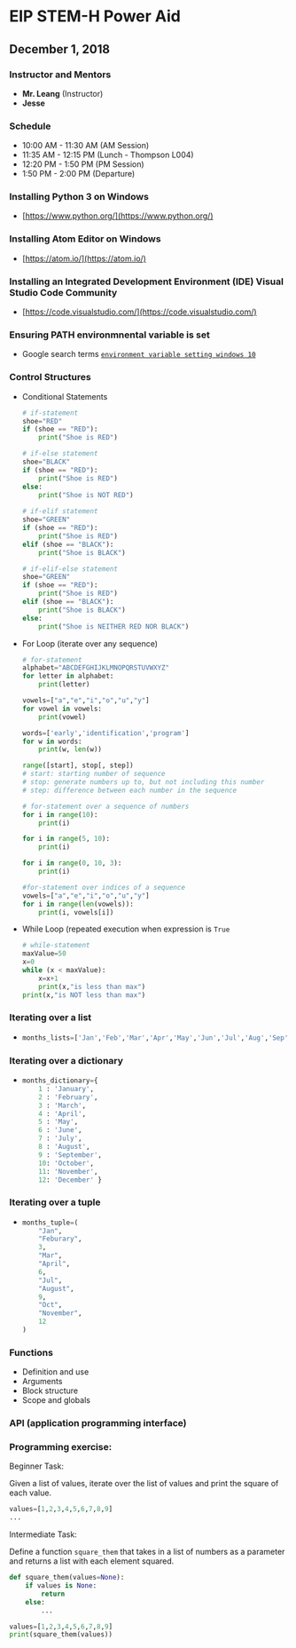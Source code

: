 # EIP STEM-H Power Aid
## December 1, 2018

### Instructor and Mentors

*  **Mr. Leang** (Instructor) 
*  **Jesse**

### Schedule

*  10:00 AM - 11:30 AM (AM Session)
*  11:35 AM - 12:15 PM (Lunch - Thompson L004)
*  12:20 PM - 1:50 PM (PM Session)
*  1:50 PM - 2:00 PM (Departure)

### Installing Python 3 on Windows
  * [https://www.python.org/](https://www.python.org/)

### Installing Atom Editor on Windows
  *  [https://atom.io/](https://atom.io/)

### Installing an Integrated Development Environment (IDE) Visual Studio Code Community
  *  [https://code.visualstudio.com/](https://code.visualstudio.com/)

### Ensuring PATH environmnental variable is set
  * Google search terms [`environment variable setting windows 10`](https://www.google.com/search?num=100&q=environment+variable+setting+windows+10&spell=1&sa=X&ved=0ahUKEwjBhdSXq_3eAhXCo4MKHXdDBW8QBQgpKAA&biw=954&bih=1022)

### Control Structures
  *  Conditional Statements

        ```python
        # if-statement
        shoe="RED"
        if (shoe == "RED"):
            print("Shoe is RED")
        
        # if-else statement
        shoe="BLACK"
        if (shoe == "RED"):
            print("Shoe is RED")
        else:
            print("Shoe is NOT RED")
    
        # if-elif statement
        shoe="GREEN"
        if (shoe == "RED"):
            print("Shoe is RED")
        elif (shoe == "BLACK"):
            print("Shoe is BLACK")
        
        # if-elif-else statement
        shoe="GREEN"
        if (shoe == "RED"):
            print("Shoe is RED")
        elif (shoe == "BLACK"):
            print("Shoe is BLACK")
        else:
            print("Shoe is NEITHER RED NOR BLACK")
        ```

  *  For Loop (iterate over any sequence)

        ```python
        # for-statement
        alphabet="ABCDEFGHIJKLMNOPQRSTUVWXYZ"
        for letter in alphabet:
            print(letter)
        
        vowels=["a","e","i","o","u","y"]
        for vowel in vowels:
            print(vowel)
        
        words=['early','identification','program']
        for w in words:
            print(w, len(w))

        ```
        

        ```python
        range([start], stop[, step])
        # start: starting number of sequence
        # stop: generate numbers up to, but not including this number
        # step: difference between each number in the sequence
        ```

        ```python
        # for-statement over a sequence of numbers
        for i in range(10):
            print(i)
        
        for i in range(5, 10):
            print(i)

        for i in range(0, 10, 3):
            print(i)

        #for-statement over indices of a sequence
        vowels=["a","e","i","o","u","y"]
        for i in range(len(vowels)):
            print(i, vowels[i])
        ```

  *  While Loop (repeated execution when expression is `True`
  

        ```python
        # while-statement
        maxValue=50
        x=0
        while (x < maxValue):
            x=x+1
            print(x,"is less than max")
        print(x,"is NOT less than max")
        ```

### Iterating over a list

  *  ```python
     months_lists=['Jan','Feb','Mar','Apr','May','Jun','Jul','Aug','Sep','Oct','Nov','Dec']
     ```

### Iterating over a dictionary

  *  ```python
     months_dictionary={
         1 : 'January',
         2 : 'February',
         3 : 'March',
         4 : 'April',
         5 : 'May',
         6 : 'June',
         7 : 'July',
         8 : 'August',
         9 : 'September',
         10: 'October',
         11: 'November',
         12: 'December' }
     ```
  

### Iterating over a tuple

   *  ```python
      months_tuple=(
          "Jan",
          "Feburary",
          3,
          "Mar",
          "April",
          6,
          "Jul",
          "August",
          9,
          "Oct",
          "November",
          12
      )

### Functions

  *  Definition and use
  *  Arguments
  *  Block structure
  *  Scope and globals
  
### API (application programming interface)

### Programming exercise:

Beginner Task:

Given a list of values, iterate over the list of values and print the square of each value.

```python
values=[1,2,3,4,5,6,7,8,9]
...
```

Intermediate Task:

Define a function `square_them` that takes in a list of numbers as a parameter and returns a list with each element squared.


```python
def square_them(values=None):
    if values is None:
        return
    else:
        ...

values=[1,2,3,4,5,6,7,8,9]
print(square_them(values))
```
